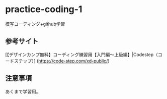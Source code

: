 # practice-coding-1

模写コーディング+github学習

## 参考サイト
[【デザインカンプ無料】コーディング練習用【入門編〜上級編】|Codestep（コードステップ）] (https://code-step.com/xd-public/)

## 注意事項

あくまで学習用。